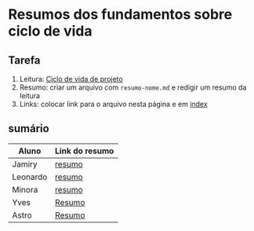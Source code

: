 # Resumos dos fundamentos sobre ciclo de vida

## Tarefa

1. Leitura: [Ciclo de vida de projeto](https://sites.google.com/site/gerenciadeprojetosdeti/aulas-1/3---ciclo-de-vida-do-projeto-e-processos-de-gestao-de-projeto)
2. Resumo: criar um arquivo com ```resumo-nome.md``` e redigir um resumo da leitura
3. Links: colocar link para o arquivo nesta página e em [index](../../index.md)

## sumário

| Aluno | Link do resumo |
| --- | --- |
| Jamiry | [resumo](resumo-jamiry.md) |
| Leonardo | [resumo](resumo-leo.md) |
| Minora | [resumo](minora.md) |
| Yves | [Resumo](resumo-yves.md) |
| Astro | [Resumo](resumo-astro.md) | 
